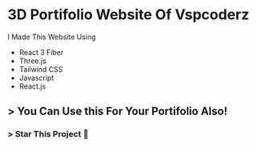 # 3D Portifolio Website Of Vspcoderz
I Made This Website Using
- React 3 Fiber
- Three.js
- Tailwind CSS
- Javascript
- React.js
## > You Can Use this For Your Portifolio Also!
### > Star This Project 🌟
  
